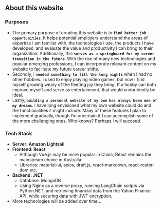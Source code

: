 ## About this website
### Purposes
- The primary purpose of creating this website is to **`find better job opportunities`**. It helps potential employers understand the areas of expertise I am familiar with, the technologies I use, the products I have developed, and evaluate the value and productivity I can bring to their organization. Additionally, this **`serves as a springboard for my career transition in the future`**. With the rise of many new technologies and popular emerging professions, I can incorporate relevant content on my website to facilitate my future career shifts.
- Secondly, I **`needed something to fill the long nights`** when I had no other hobbies. I used to enjoy playing video games, but now I find myself growing weary of the fleeting joy they bring. If a hobby can both improve myself and serve as entertainment, that would undoubtedly be ideal.  
- Lastly, **`building a personal website of my own has always been one of my dreams`**. I have long envisioned what my own website could do and the functionalities it might include. Many of these features I plan to implement gradually, though I’m uncertain if I can accomplish some of the more challenging ones. Who knows? Perhaps I will succeed.

### Tech Stack
- **Server: Amazon Lightsail**
- **Frontend: React**
    - Although Vue.js may be more popular in China, React remains the mainstream choice in Australia.
    - Libraries: material-ui, axios, draft.js, react-markdown, react-router-dom etc.
- **Backend: .NET**
    - Database: MongoDB
    - Using Nginx as a reverse proxy, running LangChain scripts via Python.NET, and retrieving financial data from the Yahoo Finance API, while securing data with JWT encryption.
- More technologies will be added over time...
